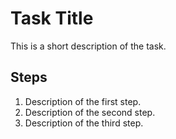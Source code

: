 # Task Title

This is a short description of the task.

## Steps

1. Description of the first step.
2. Description of the second step.
3. Description of the third step.